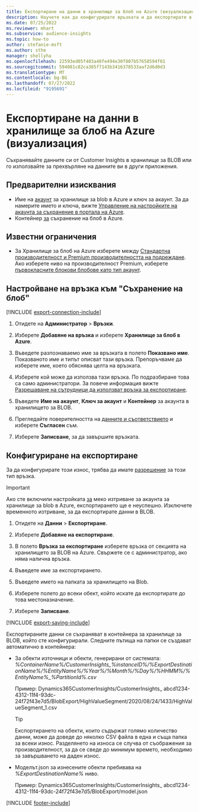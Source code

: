 ```yaml
---
title: Експортиране на данни в хранилище за блоб на Azure (визуализация)
description: Научете как да конфигурирате връзката и да експортирате в хранилище за BLOB на Azure.
ms.date: 07/25/2022
ms.reviewer: mhart
ms.subservice: audience-insights
ms.topic: how-to
author: stefanie-msft
ms.author: sthe
manager: shellyha
ms.openlocfilehash: 22593ed05f403a40fe494e30f807b57658594f01
ms.sourcegitcommit: 594081c82ca385f7143b3416378533aaf2d6d0d3
ms.translationtype: MT
ms.contentlocale: bg-BG
ms.lasthandoff: 07/27/2022
ms.locfileid: "9195691"
---
```

# <a name="export-data-to-an-azure-blob-storage-preview"></a>Експортиране на данни в хранилище за блоб на Azure (визуализация)

Съхранявайте данните си от Customer Insights в хранилище за BLOB или го използвайте за прехвърляне на данните ви в други приложения.

## <a name="prerequisites"></a>Предварителни изисквания

- Име на [акаунт](/azure/storage/blobs/create-data-lake-storage-account) за хранилище за blob в Azure и ключ за акаунт. За да намерите името и ключа, вижте [Управление на настройките на акаунта за съхранение в портала на Azure](/azure/storage/common/storage-account-manage).
- Контейнер [за](/azure/storage/blobs/storage-quickstart-blobs-portal#create-a-container) съхранение на блоб в Azure.

## <a name="known-limitations"></a>Известни ограничения

- За Хранилище за блоб на Azure изберете между [Стандартна производителност и Premium производителността на подреждане](/azure/storage/blobs/storage-blob-performance-tiers). Ако изберете ниво на производителност Premium, изберете [първокласните блокови блобове като тип акаунт](/azure/storage/common/storage-account-overview#types-of-storage-accounts).

## <a name="set-up-connection-to-blob-storage"></a>Настройване на връзка към "Съхранение на блоб"

[!INCLUDE [export-connection-include](includes/export-connection-admn.md)]

1. Отидете на **Администратор** > **Връзки**.

1. Изберете **Добавяне на връзка** и изберете **Хранилище за блоб в Azure**.

1. Въведете разпознаваемо име за връзката в полето **Показвано име**. Показваното име и типът описват тази връзка. Препоръчваме да изберете име, което обяснява целта на връзката.

1. Изберете кой може да използва тази връзка. По подразбиране това са само администратори. За повече информация вижте [Разрешаване на сътрудници да използват връзка за експортиране](connections.md#allow-contributors-to-use-a-connection-for-exports).

1. Въведете **Име на акаунт**, **Ключ за акаунт** и **Контейнер** за акаунта в хранилището за BLOB.

1. Прегледайте поверителността на [данните и съответствието](connections.md#data-privacy-and-compliance) и изберете **Съгласен** съм.

1. Изберете **Записване**, за да завършите връзката.

## <a name="configure-an-export"></a>Конфигуриране на експортиране

За да конфигурирате този износ, трябва да имате [разрешение](export-destinations.md#set-up-a-new-export) за този тип връзка.

> [!IMPORTANT]
> Ако сте включили настройката [за](/azure/storage/blobs/soft-delete-blob-enable) меко изтриване за акаунта за хранилище за blob в Azure, експортирането ще е неуспешно. Изключете временното изтриване, за да експортирате данни в BLOB.

1. Отидете на **Данни** > **Експортиране**.

1. Изберете **Добавяне на експортиране**.

1. В полето **Връзка за експортиране** изберете връзка от секцията на хранилището за BLOB на Azure. Свържете се с администратор, ако няма налична връзка.

1. Въведете име за експортирането.

1. Въведете името на папката за хранилището на Blob.

1. Изберете полето до всеки обект, който искате да експортирате до това местоназначение.

1. Изберете **Записване**.

[!INCLUDE [export-saving-include](includes/export-saving.md)]

Експортираните данни се съхраняват в контейнера за хранилище за BLOB, който сте конфигурирали. Следните пътища на папки се създават автоматично в контейнера:

- За обекти източници и обекти, генерирани от системата:   
  *%ContainerName%/CustomerInsights_%instanceID%/%ExportDestinationName%/%EntityName%/%Year%/%Month%/%Day%/%HHMM%/%EntityName%_%PartitionId%.csv*  

  Пример: Dynamics365CustomerInsights/CustomerInsights_ abcd1234-4312-11f4-93dc-24f72f43e7d5/BlobExport/HighValueSegment/2020/08/24/1433/HighValueSegment_1.csv
  
  > [!TIP]
  > Експортирането на обекти, които съдържат голямо количество данни, може да доведе до няколко CSV файла в една и съща папка за всеки износ. Разделянето на износа се случва от съображения за производителност, за да се сведе до минимум времето, необходимо за завършването на даден износ.

- Моделът.json за изнесените обекти пребивава на *%ExportDestinationName%* ниво.  
  
  Пример: Dynamics365CustomerInsights/CustomerInsights_ abcd1234-4312-11f4-93dc-24f72f43e7d5/BlobExport/model.json

[!INCLUDE [footer-include](includes/footer-banner.md)]
